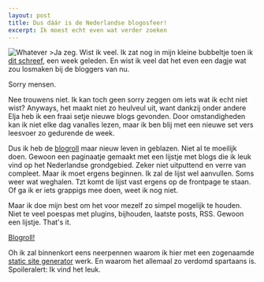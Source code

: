 ```yaml
---
layout: post
title: Dus dáár is de Nederlandse blogosfeer!
excerpt: Ik moest echt even wat verder zoeken
---
```


![Whatever >](http://gifs.frankmeeuwsen.com/whatever/bw-whatever.gif)Ja zeg. Wist ik veel. Ik zat nog in mijn kleine bubbeltje toen ik [dit schreef](/Nederlandse-Blogs/), een week geleden. En wist ik veel dat het even een dagje wat zou losmaken bij de bloggers van nu. 

Sorry mensen.

Nee trouwens niet. Ik kan toch geen sorry zeggen om iets wat ik echt niet wist? Anyways, het maakt niet zo heulveul uit, want dankzij onder andere Elja heb ik een fraai setje nieuwe blogs gevonden. Door omstandigheden kan ik niet elke dag vanalles lezen, maar ik ben blij met een nieuwe set vers leesvoer zo gedurende de week. 

Dus ik heb de [blogroll](/blogroll) maar nieuw leven in geblazen. Niet al te moeilijk doen. Gewoon een paginaatje gemaakt met een lijstje met blogs die ik leuk vind op het Nederlandse grondgebied. Zeker niet uitputtend en verre van compleet. Maar ik moet ergens beginnen. Ik zal de lijst wel aanvullen. Soms weer wat weghalen. Tzt komt de lijst vast ergens op de frontpage te staan. Of ga ik er iets grappigs mee doen, weet ik nog niet. 

Maar ik doe mijn best om het voor mezelf zo simpel mogelijk te houden. Niet te veel poespas met plugins, bijhouden, laatste posts, RSS. Gewoon een lijstje. That's it.

[Blogroll!](/blogroll)

Oh ik zal binnenkort eens neerpennen waarom ik hier met een zogenaamde [static site generator](https://duckduckgo.com/?q=static+site+generator) werk. En waarom het allemaal zo verdomd spartaans is. Spoileralert: Ik vind het leuk.

